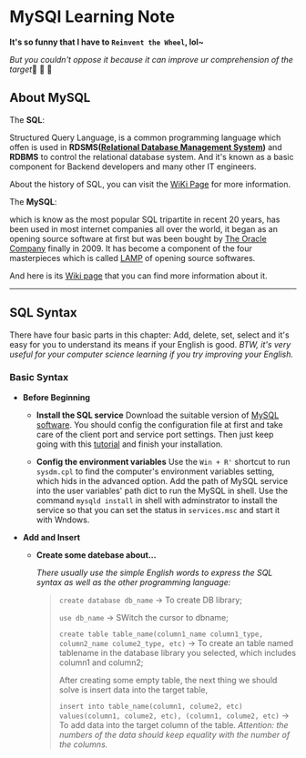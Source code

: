 # MySQl Learning Note

**It's so funny that I have to `Reinvent the Wheel`, lol~**

*But you couldn't oppose it because it can improve ur comprehension of the target*🤣 🤣 🤣

## About MySQL

The __SQL__:

Structured Query Language, is a common programming language which offen is used in __RDSMS([Relational Database Management System](https://en.wikipedia.org/wiki/Relational_data_stream_management_system))__ and __RDBMS__ to control the relational database system. And it's known as a basic component for Backend developers and many other IT engineers.

About the history of SQL, you can visit the [WiKi Page]((https://wikipedia.org/wiki/SQL)) for more information.

The __MySQL__:

which is know as the most popular SQL tripartite in recent 20 years, has been used in most internet companies all over the world, it began as an opening source software at first but was been bought by [The Oracle Company](https://www.oracle.com/index.html) finally in 2009. It has become a component of the four masterpieces which is called [LAMP](https://wikipedia.org/wiki/LAMP) of opening source softwares.

And here is its [Wiki page](https://wikipedia.org/wiki/MySQL) that you can find more information about it.

----

## SQL Syntax

There have four basic parts in this chapter: Add, delete, set, select and it's easy for you to understand its means if your English is good. _BTW, it's very useful for your computer science learning if you try improving your English._

### Basic Syntax

* __Before Beginning__
  
     * __Install the SQL service__
     Download the suitable version of [MySQL software](https://dev.mysql.com/downloads/mysql/).
     You should config the configuration file at first and take care of the client port and service port settings.
     Then just keep going with this [tutorial](https://www.runoob.com/mysql/mysql-install.html) and finish your installation.

     * __Config the environment variables__
     Use the `Win + R'` shortcut to run `sysdm.cpl` to find the computer's environment variables setting, which hids in the advanced option.
     Add the path of MySQL service into the user variables' path dict to run the MySQL in shell.
     Use the command `mysqld install` in shell with adminstrator to install the service so that you can set the status in `services.msc` and start it with Wndows.
    
* __Add and Insert__
    
    * __Create some datebase about...__
  
        *There usually use the simple English words to express the SQL syntax as well as the other programming language:*

      > `create database db_name` -> To create DB library;
      >
      > `use db_name` -> SWitch the cursor to dbname;
      >
      > `create table table_name(column1_name column1_type, column2_name colume2_type, etc)` -> To create an table named tablename in the database library you selected, which includes column1 and column2;
      >
      > After creating some empty table, the next thing we should solve is insert data into the target table,
      >
      > `insert into table_name(column1, colume2, etc) values(column1, colume2, etc), (column1, colume2, etc)` -> To add data into the target column of the table. *Attention: the numbers of the data should keep equality with the number of the columns.*
        
        
